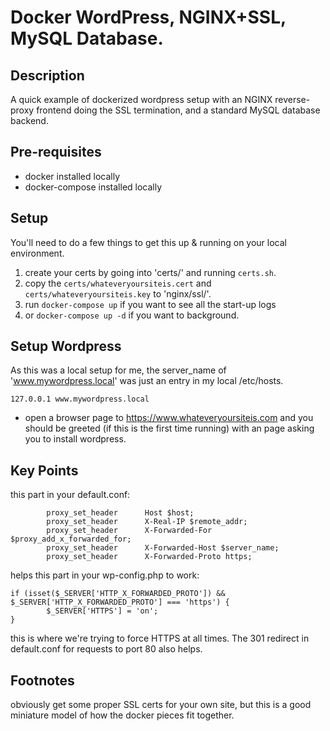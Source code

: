 # Docker WordPress, NGINX+SSL, MySQL Database.

## Description
A quick example of dockerized wordpress setup with an NGINX reverse-proxy frontend doing the SSL termination, and a standard MySQL database backend.

## Pre-requisites
* docker installed locally
* docker-compose installed locally

## Setup
You'll need to do a few things to get this up & running on your local environment.

1. create your certs by going into 'certs/' and running `certs.sh`.
2. copy the `certs/whateveryoursiteis.cert` and `certs/whateveryoursiteis.key` to 'nginx/ssl/'.
3. run `docker-compose up` if you want to see all the start-up logs
4. or `docker-compose up -d` if you want to background.

## Setup Wordpress
As this was a local setup for me, the server_name of 'www.mywordpress.local' was just an entry in my local /etc/hosts.
```
127.0.0.1 www.mywordpress.local
```

* open a browser page to https://www.whateveryoursiteis.com and you should be greeted (if this is the first time running) with an page asking you to install wordpress.

## Key Points

this part in your default.conf:
```
        proxy_set_header      Host $host;
        proxy_set_header      X-Real-IP $remote_addr;
        proxy_set_header      X-Forwarded-For $proxy_add_x_forwarded_for;
        proxy_set_header      X-Forwarded-Host $server_name;
        proxy_set_header      X-Forwarded-Proto https;

```
helps this part in your wp-config.php to work:
```
if (isset($_SERVER['HTTP_X_FORWARDED_PROTO']) && $_SERVER['HTTP_X_FORWARDED_PROTO'] === 'https') {
        $_SERVER['HTTPS'] = 'on';
}
```
this is where we're trying to force HTTPS at all times. The 301 redirect in default.conf for requests to port 80 also helps.

## Footnotes
obviously get some proper SSL certs for your own site, but this is a good miniature model of how the docker pieces fit together.

